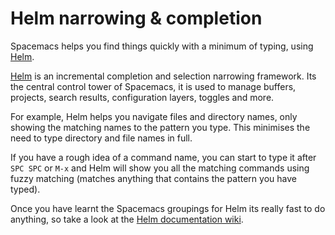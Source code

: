 # Helm narrowing & completion

Spacemacs helps you find things quickly with a minimum of typing, using [Helm](https://github.com/emacs-helm/helm).

[Helm](https://github.com/emacs-helm/helm) is an incremental completion and selection narrowing framework.  Its the central control tower of Spacemacs, it is used to manage buffers, projects, search results, configuration layers, toggles and more.

For example, Helm helps you navigate files and directory names, only showing the matching names to the pattern you type.  This minimises the need to type directory and file names in full.

If you have a rough idea of a command name, you can start to type it after `SPC SPC` or `M-x` and Helm will show you all the matching commands using fuzzy matching (matches anything that contains the pattern you have typed).

Once you have learnt the Spacemacs groupings for Helm its really fast to do anything, so take a look at the [Helm documentation wiki](https://github.com/emacs-helm/helm/wiki).
